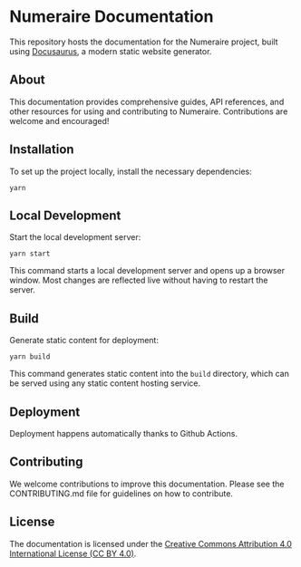 # Numeraire Documentation

This repository hosts the documentation for the Numeraire project, built using [Docusaurus](https://docusaurus.io/), a modern static website generator.

## About

This documentation provides comprehensive guides, API references, and other resources for using and contributing to Numeraire. Contributions are welcome and encouraged!

## Installation

To set up the project locally, install the necessary dependencies:

```
yarn
```

## Local Development

Start the local development server:

```
yarn start
```

This command starts a local development server and opens up a browser window. Most changes are reflected live without having to restart the server.

## Build

Generate static content for deployment:

```
yarn build
```

This command generates static content into the `build` directory, which can be served using any static content hosting service.

## Deployment

Deployment happens automatically thanks to Github Actions.

## Contributing

We welcome contributions to improve this documentation. Please see the CONTRIBUTING.md file for guidelines on how to contribute.

## License

The documentation is licensed under the [Creative Commons Attribution 4.0 International License (CC BY 4.0)](LICENSE).
